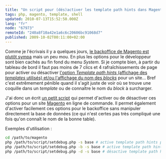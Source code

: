 ```yaml
---
title: "Un script pour (dés)activer les template path hints dans Magento"
tags: php, magento, template, shell
updated: 2010-07-13T15:52:50.000Z
lang: "fr"
node: "67973"
remoteId: "240a8f10a42e1a6c6c20606bc91068d7"
published: 2009-10-02T00:11:00+02:00
---
```


Comme je l'écrivais il y a quelques jours, [le backoffice de Magento est plutôt sympa](/post/13-jours-avec-magento) mais un peu mou. En plus les options pour le développeur sont bien cachés au fin fond du menu *System*. Si je compte bien, à partir du tableau de bord il faut pas moins de 7 clics et 4 rafraîchissements de page pour activer ou désactiver [l'option *Template path hints* (affichage des *templates* utilisés) et/ou l'affichage du nom des *blocks*](http://www.magentocommerce.com/wiki/modules_reference/english/mage_adminhtml/system_config/edit/dev#template_path_hints_and_block_names) pour un site... Bref c'est extrêmement pénible quand il s'agit juste de voir où se trouve une coquille dans un *template* ou de connaître le nom du *block* à surcharger.


J'ai donc un écrit [un petit script](https://github.com/dpobel/stuff/blob/master/magento/scripts/setdebug.php) qui permet d'activer ou de désactiver ces options pour un site [Magento](/tag/magento) en ligne de commande. Il permet également d'activer facilement ces options pour le backoffice sans manipuler directement la base de données (ce qui n'est certes pas très compliqué une fois qu'on connaît le nom de la bonne table).


Exemples d'utilisation :

``` bash
cd /path/to/magento
php /path/to/script/setdebug.php -s base # active template path hints pour le site dont le code est base
php /path/to/script/setdebug.php -b -s base # active template path hints et l'affichage des blocks
php /path/to/script/setdebug.php -d -s base # désactive template path hints et l'affichage des blocks
```

